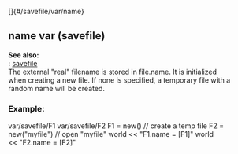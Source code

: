[]{#/savefile/var/name}    
## name var (savefile)    
**See also:**    
:   [savefile](/ref/savefile)    
The external \"real\" filename is stored in file.name. It is initialized    
when creating a new file. If none is specified, a temporary file with a    
random name will be created.    
### Example:    
var/savefile/F1 var/savefile/F2 F1 = new() // create a temp file F2 =    
new(\"myfile\") // open \"myfile\" world \<\< \"F1.name = \[F1\]\" world    
\<\< \"F2.name = \[F2\]\"  